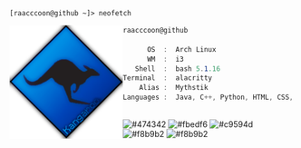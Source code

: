 ```
[raacccoon@github ~]> neofetch
```


<img align="left" src="https://github.com/Raacccoon/Raacccoon/blob/a70dab9a5e8001c19355f53de959e09ae6775313/kc.png" alt="logo.png" width="200" /> 

```csharp                                    
raacccoon@github
                                      
      OS  :  Arch Linux
      WM  :  i3
   Shell  :  bash 5.1.16
Terminal  :  alacritty
    Alias :  Mythstik
Languages :  Java, C++, Python, HTML, CSS, JavaScript, PHP, SQL                          
```
                                      
                                      
<p align="left">
  &nbsp; &nbsp; &nbsp; &nbsp; &nbsp;&nbsp; &nbsp; &nbsp; &nbsp; &nbsp;&nbsp; &nbsp; &nbsp; &nbsp; &nbsp; &nbsp; &nbsp; &nbsp; &nbsp; &nbsp; &nbsp;&nbsp; &nbsp; &nbsp; &nbsp; &nbsp;&nbsp; &nbsp; &nbsp; &nbsp; &nbsp;
  <img alt="#474342" src="https://via.placeholder.com/15/ADBAC7/000000?text=+" width="25" height="20" />
  <img alt="#fbedf6" src="https://via.placeholder.com/15/6CB6FF/000000?text=+" width="25" height="20" />
  <img alt="#c9594d" src="https://via.placeholder.com/15/F47067/000000?text=+" width="25" height="20" />
  <img alt="#f8b9b2" src="https://via.placeholder.com/15/DCBDFB/000000?text=+" width="25" height="20" />
  <img alt="#f8b9b2" src="https://via.placeholder.com/15/57ab5a/000000?text=+" width="25" height="20" />
</p>
